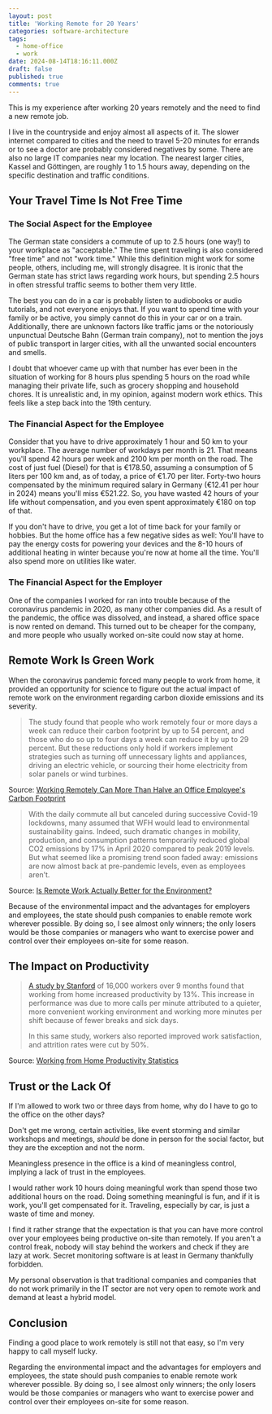 ```yaml
---
layout: post
title: 'Working Remote for 20 Years'
categories: software-architecture
tags:
  - home-office
  - work
date: 2024-08-14T18:16:11.000Z
draft: false
published: true
comments: true
---
```


This is my experience after working 20 years remotely and the need to find a new remote job.

I live in the countryside and enjoy almost all aspects of it. The slower internet compared to cities and the need to travel 5-20 minutes for errands or to see a doctor are probably considered negatives by some. There are also no large IT companies near my location. The nearest larger cities, Kassel and Göttingen, are roughly 1 to 1.5 hours away, depending on the specific destination and traffic conditions.

## Your Travel Time Is Not Free Time

### The Social Aspect for the Employee

The German state considers a commute of up to 2.5 hours (one way!) to your workplace as "acceptable." The time spent traveling is also considered "free time" and not "work time." While this definition might work for some people, others, including me, will strongly disagree. It is ironic that the German state has strict laws regarding work hours, but spending 2.5 hours in often stressful traffic seems to bother them very little.

The best you can do in a car is probably listen to audiobooks or audio tutorials, and not everyone enjoys that. If you want to spend time with your family or be active, you simply cannot do this in your car or on a train. Additionally, there are unknown factors like traffic jams or the notoriously unpunctual Deutsche Bahn (German train company), not to mention the joys of public transport in larger cities, with all the unwanted social encounters and smells.

I doubt that whoever came up with that number has ever been in the situation of working for 8 hours plus spending 5 hours on the road while managing their private life, such as grocery shopping and household chores. It is unrealistic and, in my opinion, against modern work ethics. This feels like a step back into the 19th century.

### The Financial Aspect for the Employee

Consider that you have to drive approximately 1 hour and 50 km to your workplace. The average number of workdays per month is 21. That means you'll spend 42 hours per week and 2100 km per month on the road. The cost of just fuel (Diesel) for that is €178.50, assuming a consumption of 5 liters per 100 km and, as of today, a price of €1.70 per liter. Forty-two hours compensated by the minimum required salary in Germany (€12.41 per hour in 2024) means you'll miss €521.22. So, you have wasted 42 hours of your life without compensation, and you even spent approximately €180 on top of that.

If you don't have to drive, you get a lot of time back for your family or hobbies. But the home office has a few negative sides as well: You'll have to pay the energy costs for powering your devices and the 8-10 hours of additional heating in winter because you're now at home all the time. You'll also spend more on utilities like water.

### The Financial Aspect for the Employer

One of the companies I worked for ran into trouble because of the coronavirus pandemic in 2020, as many other companies did. As a result of the pandemic, the office was dissolved, and instead, a shared office space is now rented on demand. This turned out to be cheaper for the company, and more people who usually worked on-site could now stay at home.

## Remote Work Is Green Work

When the coronavirus pandemic forced many people to work from home, it provided an opportunity for science to figure out the actual impact of remote work on the environment regarding carbon dioxide emissions and its severity.

> The study found that people who work remotely four or more days a week can reduce their carbon footprint by up to 54 percent, and those who do so up to four days a week can reduce it by up to 29 percent. But these reductions only hold if workers implement strategies such as turning off unnecessary lights and appliances, driving an electric vehicle, or sourcing their home electricity from solar panels or wind turbines.

Source: [Working Remotely Can More Than Halve an Office Employee's Carbon Footprint](https://www.scientificamerican.com/article/working-remotely-can-more-than-halve-an-office-employees-carbon-footprint/)

> With the daily commute all but canceled during successive Covid-19 lockdowns, many assumed that WFH would lead to environmental sustainability gains. Indeed, such dramatic changes in mobility, production, and consumption patterns temporarily reduced global CO2 emissions by 17% in April 2020 compared to peak 2019 levels. But what seemed like a promising trend soon faded away: emissions are now almost back at pre-pandemic levels, even as employees aren’t.

Source: [Is Remote Work Actually Better for the Environment?](https://hbr.org/2022/03/is-remote-work-actually-better-for-the-environment)

Because of the environmental impact and the advantages for employers and employees, the state should push companies to enable remote work wherever possible. By doing so, I see almost only winners; the only losers would be those companies or managers who want to exercise power and control over their employees on-site for some reason.

## The Impact on Productivity

> [A study by Stanford](https://nbloom.people.stanford.edu/sites/g/files/sbiybj4746/f/wfh.pdf) of 16,000 workers over 9 months found that working from home increased productivity by 13%. This increase in performance was due to more calls per minute attributed to a quieter, more convenient working environment and working more minutes per shift because of fewer breaks and sick days.
>
> In this same study, workers also reported improved work satisfaction, and attrition rates were cut by 50%.

Source: [Working from Home Productivity Statistics](https://www.apollotechnical.com/working-from-home-productivity-statistics/)

## Trust or the Lack Of

If I'm allowed to work two or three days from home, why do I have to go to the office on the other days?

Don't get me wrong, certain activities, like event storming and similar workshops and meetings, *should* be done in person for the social factor, but they are the exception and not the norm.

Meaningless presence in the office is a kind of meaningless control, implying a lack of trust in the employees.

I would rather work 10 hours doing meaningful work than spend those two additional hours on the road. Doing something meaningful is fun, and if it is work, you'll get compensated for it. Traveling, especially by car, is just a waste of time and money.

I find it rather strange that the expectation is that you can have more control over your employees being productive on-site than remotely. If you aren't a control freak, nobody will stay behind the workers and check if they are lazy at work. Secret monitoring software is at least in Germany thankfully forbidden.

My personal observation is that traditional companies and companies that do not work primarily in the IT sector are not very open to remote work and demand at least a hybrid model.

## Conclusion

Finding a good place to work remotely is still not that easy, so I'm very happy to call myself lucky.

Regarding the environmental impact and the advantages for employers and employees, the state should push companies to enable remote work wherever possible. By doing so, I see almost only winners; the only losers would be those companies or managers who want to exercise power and control over their employees on-site for some reason.
